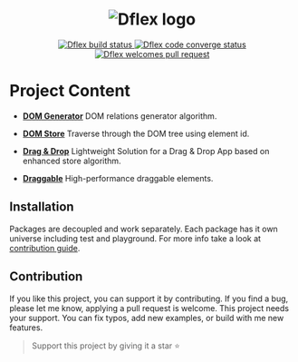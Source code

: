 <h1 align="center">
  <img
  src="https://raw.githubusercontent.com/jalal246/dflex/dev/logo/DFlex-full-size.png"
  alt="Dflex logo" />
</h1>

<p align="center">
  <a href="https://github.com/jalal246/dflex">
    <img
    src="https://img.shields.io/github/workflow/status/jalal246/dflex/Unit Test"
    alt="Dflex build status" />
  </a>
  <a href="https://codecov.io/gh/jalal246/dflex">
    <img
    src="https://img.shields.io/codecov/c/github/jalal246/dflex.svg"
    alt="Dflex code converge status" />
  </a>
  <a href="https://github.com/jalal246/dflex/pulls">
   <img
   src="https://img.shields.io/badge/PRs-welcome-brightgreen.svg"
   alt="Dflex welcomes pull request" />
  </a>
</p>

# Project Content

- [**DOM Generator**](https://github.com/jalal246/dflex/tree/master/packages/dom-gen)
  DOM relations generator algorithm.

- [**DOM Store**](https://github.com/jalal246/dflex/tree/master/packages/store)
  Traverse through the DOM tree using element id.

- [**Drag & Drop**](https://github.com/jalal246/dflex/tree/master/packages/dnd)
  Lightweight Solution for a Drag & Drop App based on enhanced store algorithm.

- [**Draggable**](https://github.com/jalal246/dflex/tree/master/packages/draggable)
  High-performance draggable elements.

## Installation

Packages are decoupled and work separately. Each package has it own universe
including test and playground. For more info take a look at [contribution guide](CONTRIBUTING.md).

## Contribution

If you like this project, you can support it by contributing. If you find a bug,
please let me know, applying a pull request is welcome. This project needs your
support. You can fix typos, add new examples, or build with me new features.

> Support this project by giving it a star ⭐

